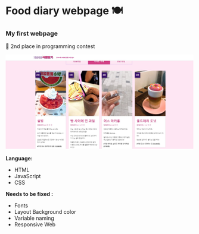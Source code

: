 # Food diary webpage :plate_with_cutlery:

### **My first webpage**

:2nd_place_medal: 2nd place in programming contest



![main](./main.jpg)



**Language:** 

- HTML
- JavaScript
- CSS

**Needs to be fixed :** 

- Fonts 
- Layout Background color
- Variable naming
- Responsive Web
#### 

